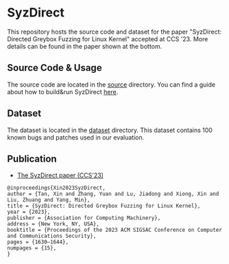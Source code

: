 # SyzDirect
This repository hosts the source code and dataset for the paper "SyzDirect: Directed Greybox Fuzzing for Linux Kernel" accepted at CCS '23.
More details can be found in the paper shown at the bottom.

## Source Code & Usage
The source code are located in the [source](./source) directory.
You can find a guide about how to build&run SyzDirect [here](./source/README.md).

## Dataset
The dataset is located in the [dataset](./dataset) directory.
This dataset contains 100 known bugs and patches used in our evaluation.

## Publication

* [The SyzDirect paper (CCS'23)](https://yuanxzhang.github.io/paper/syzdirect-ccs23.pdf)

```
@inproceedings{Xin2023SyzDirect,
author = {Tan, Xin and Zhang, Yuan and Lu, Jiadong and Xiong, Xin and Liu, Zhuang and Yang, Min},
title = {SyzDirect: Directed Greybox Fuzzing for Linux Kernel},
year = {2023},
publisher = {Association for Computing Machinery},
address = {New York, NY, USA},
booktitle = {Proceedings of the 2023 ACM SIGSAC Conference on Computer and Communications Security},
pages = {1630–1644},
numpages = {15},
}
```
